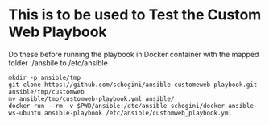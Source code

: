 # This is to be used to Test the Custom Web Playbook

Do these before running the playbook in Docker container with the
mapped folder ./ansbile to /etc/ansible

```
mkdir -p ansible/tmp
git clone https://github.com/schogini/ansible-customeweb-playbook.git ansible/tmp/customweb
mv ansible/tmp/customweb-playbook.yml ansible/
docker run --rm -v $PWD/ansible:/etc/ansible schogini/docker-ansible-ws-ubuntu ansible-playbook /etc/ansible/customweb_playbook.yml
```